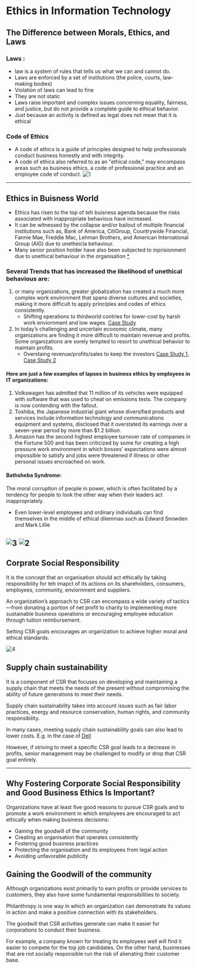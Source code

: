 # Ethics in Information Technology

## The Difference between Morals, Ethics, and Laws
### Laws :
* law is a system of rules that tells us what we can and cannot do. 
* Laws are enforced by a set of institutions (the police, courts, law-making bodies)
* Violation of laws can lead to fine
* They are not static 
* Laws raise important and complex issues concerning equality, fairness, and justice, but do not provide a complete guide to ethical behavior.
* Just because an activity is defined as legal does not mean that it is ethical

### Code of Ethics
* A code of ethics is a guide of principles designed to help professionals conduct business honestly and with integrity.
* A code of ethics also referred to as an "ethical code," may encompass areas such as business ethics, a code of professional practice and an employee code of conduct.
![1](https://user-images.githubusercontent.com/19777060/57395806-dd59a080-717d-11e9-9a1c-51377b604a08.PNG)
---

## Ethics in Buisness World
* Ethics has risen to the top of teh buisness agenda because the risks associated with inappropriate behavious have increased. 
* It can be witnessed by the collapse and/or bailout of multiple financial institutions such as, Bank of America, CitiGroup, Countrywide Financial, Fannie Mae, Freddie Mac, Lehman Brothers, and American International Group (AIG) due to unetheicla behaviour.
* Many senior position holder have also been subjected to inprisionment due to unethical behaviour in the organisation [*](https://www.cnn.com/2015/09/21/us/salmonella-peanut-exec-sentenced)
### Several Trends that has increased the likelihood of unethical behavious are: 
1. or many organizations, greater globalization has created a much more complex work environment that spans diverse cultures and societies, making it more difficult to apply principles and codes of ethics consistently.
    * Shifting operations to thirdworld contries for lower-cost by harsh work enviornment and low wages. [Case Study](https://www.washingtonpost.com/news/the-switch/wp/2016/09/01/as-apples-profits-decline-iphone-factory-workers-suffer-a-new-report-claims/?noredirect=on&utm_term=.1765249560c2)
2. In today’s challenging and uncertain economic climate, many organizations are finding it more difficult to maintain revenue and profits. Some organizations are sorely tempted to resort to unethical behavior to maintain profits.
    * Overstaing revenue/profits/sales to keep the investors [Case Study 1](https://www.theguardian.com/business/2014/oct/23/tesco-profits-black-hole-bigger), [Case Study 2](https://www.caranddriver.com/news/a15346730/streaks-over-fiat-chrysler-admits-to-overstating-u-s-sales-reports/)
#### Here are just a few examples of lapses in business ethics by employees in IT organizations:
1. Volkswagen has admitted that 11 million of its vehicles were equipped with software that was used to cheat on emissions tests. The company is now contending with the fallout.
2. Toshiba, the Japanese industrial giant whose diversified products and services include information technology and communications equipment and systems, disclosed that it overstated its earnings over a seven-year period by more than $1.2 billion.
3. Amazon has the second highest employee turnover rate of companies in the Fortune 500 and has been criticized by some for creating a high pressure work environment in which bosses’ expectations were almost impossible to satisfy and jobs were threatened if illness or other personal issues encroached on work. 
#### Bathsheba Syndrome: 
The moral corruption of people in power, which is often facilitated by a tendency for people to look the other way when their leaders act inappropriately.

* Even lower-level employees and ordinary individuals can find themselves in the middle of ethical dilemmas such as Edward Snowden and Mark Lillie

![3](https://user-images.githubusercontent.com/19777060/57397773-40e5cd00-7182-11e9-8a05-4293f5f50b4e.PNG)
![2](https://user-images.githubusercontent.com/19777060/57397775-43482700-7182-11e9-8cec-0cfebfa728d2.PNG)
---

## Corprate Social Responsibility
It is the concept that an organisation should act ethically by taking responsibility for teh imapct of its actions on its shareholders, consumers, employees, community, enviornment and suppliers. 

An organization’s approach to CSR can encompass a wide variety of tactics—from donating a portion of net profit to charity to implementing more sustainable business operations or encouraging employee education through tuition reimbursement. 

Setting CSR goals encourages an organization to achieve higher moral and ethical standards.

![4](https://user-images.githubusercontent.com/19777060/57397810-5bb84180-7182-11e9-9dac-a21e398f2415.PNG)

## Supply chain sustainability
It is a component of CSR that focuses on developing and maintaining a supply chain that meets the needs of the present without compromising the ability of future generations to meet their needs. 

Supply chain sustainability takes into account issues such as fair labor practices, energy and resource conservation, human rights, and community responsibility.

In many cases, meeting supply chain sustainability goals can also lead to lower costs. E.g. in the case of [Dell](http://i.dell.com/sites/doccontent/corporate/corp-comm/en/Documents/fy15-cr-report.pdf)

However, if striving to meet a specific CSR goal leads to a decrease in profits, senior management may be challenged to modify or drop that CSR goal entirely.

---
## Why Fostering Corporate Social Responsibility and Good Business Ethics Is Important?
Organizations have at least five good reasons to pursue CSR goals and to promote a work environment in which employees are encouraged to act ethically when making business decisions:
* Gaining the goodwill of the community
* Creating an organisation that operates consistently
* Fostering good business practices
* Protecting the organisation and its employees from legal action
* Avoiding unfavorable publicity

## Gaining the Goodwill of the community
Although organizations exist primarily to earn profits or provide services to customers, they also have some fundamental responsibilities to society. 

Philanthropy is one way in which an organization can demonstrate its values in action and make a positive connection with its stakeholders.

The goodwill that CSR activities generate can make it easier for corporations to conduct their business. 

For example, a company known for treating its employees well will find it easier to compete for the top job candidates. On the other hand, businesses that are not socially responsible run the risk of alienating their customer base. 

